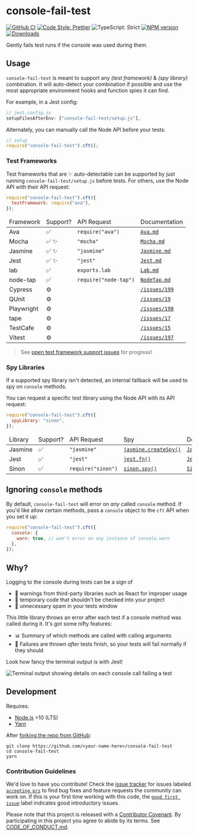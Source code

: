 # console-fail-test

[![GitHub CI](https://github.com/JoshuaKGoldberg/console-fail-test/actions/workflows/compile.yml/badge.svg)](https://github.com/JoshuaKGoldberg/console-fail-test/actions/workflows/compile.yml)
[![Code Style: Prettier](https://img.shields.io/badge/code_style-prettier-brightgreen.svg)](https://prettier.io)
![TypeScript: Strict](https://img.shields.io/badge/typescript-strict-brightgreen.svg)
[![NPM version](https://badge.fury.io/js/console-fail-test.svg)](http://badge.fury.io/js/console-fail-test)
[![Downloads](http://img.shields.io/npm/dm/console-fail-test.svg)](https://npmjs.org/package/console-fail-test)

Gently fails test runs if the console was used during them.

## Usage

`console-fail-test` is meant to support any _(test framework)_ & _(spy library)_ combination.
It will auto-detect your combination if possible and use the most appropriate environment hooks and function spies it can find.

For example, in a Jest config:

```js
// jest.config.js
setupFilesAfterEnv: ["console-fail-test/setup.js"],
```

Alternately, you can manually call the Node API before your tests:

```js
// setup
require("console-fail-test").cft();
```

### Test Frameworks

Test frameworks that are ✨ auto-detectable can be supported by just running `console-fail-test/setup.js` before tests.
For others, use the Node API with their API request:

```js
require("console-fail-test").cft({
  testFramework: require("ava"),
});
```

<table>
  <thead>
    <tr>
      <td>Framework</td>
      <td>Support?</td>
      <td>API Request</td>
      <td>Documentation</td>
    </tr>
  </thead>
  <tbody>
    <tr>
      <td>Ava</td>
      <td>
        <span aria-label="supported" role="img">✅️</span>
      </td>
      <td>
        <code>require("ava")</code>
      </td>
      <td>
        <a href="./docs/Ava.md">
          <code>Ava.md</code>
        </a>
      </td>
    </tr>
    <tr>
      <td>Mocha</td>
      <td>
        <span aria-label="supported" role="img">✅️</span>
        <span aria-label="auto detectable" role="img">✨</span>
      </td>
      <td>
        <code>"mocha"</code>
      </td>
      <td>
        <a href="./docs/Mocha.md">
          <code>Mocha.md</code>
        </a>
      </td>
    </tr>
    <tr>
      <td>Jasmine</td>
      <td>
        <span aria-label="supported" role="img">✅️</span>
        <span aria-label="auto detectable" role="img">✨</span>
      </td>
      <td>
        <code>"jasmine"</code>
      </td>
      <td>
        <a href="./docs/Jasmine.md">
          <code>Jasmine.md</code>
        </a>
      </td>
    </tr>
    <tr>
      <td>Jest</td>
      <td>
        <span aria-label="supported" role="img">✅️</span>
        <span aria-label="auto detectable" role="img">✨</span>
      </td>
      <td>
        <code>"jest"</code>
      </td>
      <td>
        <a href="./docs/Jest.md">
          <code>Jest.md</code>
        </a>
      </td>
    </tr>
    <tr>
      <td>lab</td>
      <td>
        <span aria-label="supported" role="img">✅</span>
      </td>
      <td>
        <code>exports.lab</code>
      </td>
      <td>
        <a href="./docs/Lab.md">
          <code>Lab.md</code>
        </a>
      </td>
    </tr>
    <tr>
      <td>node-tap</td>
      <td>
        <span aria-label="supported" role="img">✅️</span>
      </td>
      <td>
        <code>require("node-tap")</code>
      </td>
      <td>
        <a href="./docs/NodeTap.md">
          <code>NodeTap.md</code>
        </a>
      </td>
    </tr>
    <tr>
      <td>Cypress</td>
      <td>
        <span aria-label="not yet supported" role="img">⚙️</span>
      </td>
      <td />
      <td>
        <a href="https://github.com/JoshuaKGoldberg/console-fail-test/issues/199">
          <code>/issues/199</code>
        </a>
      </td>
    </tr>
    <tr>
      <td>QUnit</td>
      <td>
        <span aria-label="not yet supported" role="img">⚙️</span>
      </td>
      <td />
      <td>
        <a href="https://github.com/JoshuaKGoldberg/console-fail-test/issues/19">
          <code>/issues/19</code>
        </a>
      </td>
    </tr>
    <tr>
      <td>Playwright</td>
      <td>
        <span aria-label="not yet supported" role="img">⚙️</span>
      </td>
      <td />
      <td>
        <a href="https://github.com/JoshuaKGoldberg/console-fail-test/issues/198">
          <code>/issues/198</code>
        </a>
      </td>
    </tr>
    <tr>
      <td>tape</td>
      <td>
        <span aria-label="not yet supported" role="img">⚙️</span>
      </td>
      <td />
      <td>
        <a href="https://github.com/JoshuaKGoldberg/console-fail-test/issues/17">
          <code>/issues/17</code>
        </a>
      </td>
    </tr>
    <tr>
      <td>TestCafe</td>
      <td>
        <span aria-label="not yet supported" role="img">⚙️</span>
      </td>
      <td />
      <td>
        <a href="https://github.com/JoshuaKGoldberg/console-fail-test/issues/15">
          <code>/issues/15</code>
        </a>
      </td>
    </tr>
    <tr>
      <td>Vitest</td>
      <td>
        <span aria-label="not yet supported" role="img">⚙️</span>
      </td>
      <td />
      <td>
        <a href="https://github.com/JoshuaKGoldberg/console-fail-test/issues/197">
          <code>/issues/197</code>
        </a>
      </td>
    </tr>
  </tbody>
</table>

> See [open test framework support issues](https://github.com/JoshuaKGoldberg/console-fail-test/issues?q=is%3Aissue+is%3Aopen+label%3A%22test+framework+support%22) for progress!

### Spy Libraries

If a supported spy library isn't detected, an internal fallback will be used to spy on `console` methods.

You can request a specific test library using the Node API with its API request:

```js
require("console-fail-test").cft({
  spyLibrary: "sinon",
});
```

<table>
  <thead>
    <tr>
      <td>Library</td>
      <td>Support?</td>
      <td>API Request</td>
      <td>Spy</td>
      <td>Documentation</td>
    </tr>
  </thead>
  <tbody>
    <tr>
      <td>Jasmine</td>
      <td>
        <span aria-label="supported" role="img">✅️</span>
      </td>
      <td>
        <code>"jasmine"</code>
      </td>
      <td>
        <a href="https://jasmine.github.io/2.0/introduction.html#section-Spies">
          <code>jasmine.createSpy()</code>
        </a>
      </td>
      <td>
        <a href="./docs/Jasmine.md">
          <code>Jasmine.md</code>
        </a>
      </td>
    </tr>
    <tr>
      <td>Jest</td>
      <td>
        <span aria-label="supported" role="img">✅️</span>
      </td>
      <td>
        <code>"jest"</code>
      </td>
      <td>
        <a href="https://jestjs.io/docs/en/mock-functions.html">
          <code>jest.fn()</code>
        </a>
      </td>
      <td>
        <a href="./docs/Jest.md">
          <code>Jest.md</code>
        </a>
      </td>
    </tr>
    <tr>
      <td>Sinon</td>
      <td>
        <span aria-label="supported" role="img">✅️</span>
      </td>
      <td>
        <code>require("sinon")</code>
      </td>
      <td>
        <a href="https://sinonjs.org/releases/latest/spies">
          <code>sinon.spy()</code>
        </a>
      </td>
      <td>
        <a href="./docs/Sinon.md">
          <code>Sinon.md</code>
        </a>
      </td>
    </tr>
  </tbody>
</table>

## Ignoring `console` methods

By default, `console-fail-test` will error on _any_ called `console` method. If you'd like allow certain methods, pass a `console` object to the `cft` API when you set it up:

```js
require("console-fail-test").cft({
  console: {
    warn: true, // won't error on any instance of console.warn
  },
});
```

## Why?

Logging to the console during tests can be a sign of

- 🚫 warnings from third-party libraries such as React for improper usage
- 🤕 temporary code that shouldn't be checked into your project
- 📢 unnecessary spam in your tests window

This little library throws an error after each test if a console method was called during it.
It's got some nifty features:

- 📊 Summary of which methods are called with calling arguments
- 🛫 Failures are thrown _after_ tests finish, so your tests will fail normally if they should

Look how fancy the terminal output is with Jest!

![Terminal output showing details on each console call failing a test](./images/sample.png)

## Development

Requires:

- [Node.js](https://nodejs.org) >10 (LTS)
- [Yarn](https://yarnpkg.com/en)

After [forking the repo from GitHub](https://help.github.com/articles/fork-a-repo):

```shell
git clone https://github.com/<your-name-here>/console-fail-test
cd console-fail-test
yarn
```

### Contribution Guidelines

We'd love to have you contribute!
Check the [issue tracker](https://github.com/JoshuaKGoldberg/console-fail-test/issues) for issues labeled [`accepting prs`](https://github.com/JoshuaKGoldberg/console-fail-test/issues?utf8=%E2%9C%93&q=is%3Aissue+is%3Aopen+label%3A%22accepting+prs%22) to find bug fixes and feature requests the community can work on.
If this is your first time working with this code, the [`good first issue`](https://github.com/JoshuaKGoldberg/console-fail-test/issues?utf8=%E2%9C%93&q=is%3Aissue+is%3Aopen+label%3A%22good+first+issue%22+) label indicates good introductory issues.

Please note that this project is released with a [Contributor Covenant](https://www.contributor-covenant.org).
By participating in this project you agree to abide by its terms.
See [CODE_OF_CONDUCT.md](./CODE_OF_CONDUCT.md).
